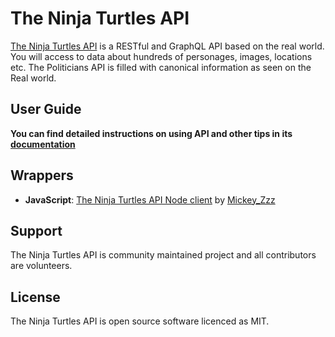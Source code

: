 # The Ninja Turtles API

[The Ninja Turtles API](http://politiciansapi.com) is a RESTful and GraphQL API based on the real world. You will access to data about hundreds of personages, images, locations etc. The Politicians API is filled with canonical information as seen on the Real world.

## User Guide

**You can find detailed instructions on using API and other tips in its [documentation](http://politiciansapi.com/documentation/)**

## Wrappers

- **JavaScript**: [The Ninja Turtles API Node client](https://github.com/MiCkEyZzZ/ninja-turtles) by [Mickey_Zzz](https://github.com/MiCkEyZzZ)

## Support

The Ninja Turtles API is community maintained project and all contributors are volunteers.

## License

The Ninja Turtles API is open source software licenced as MIT.
